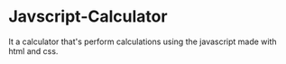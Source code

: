 # Javscript-Calculator
It a calculator that's perform calculations using the javascript made with html and css.
